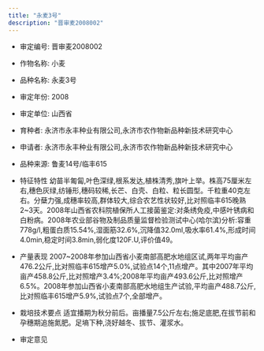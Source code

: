 ```yaml
---
title: "永麦3号"
description: "晋审麦2008002"
---
```

* 审定编号:  晋审麦2008002

*  作物名称:  小麦

*  品种名称:  永麦3号

*  审定年份:  2008

*  审定单位:  山西省

* 育种者:  永济市永丰种业有限公司,永济市农作物新品种新技术研究中心

*  申请者:  永济市永丰种业有限公司,永济市农作物新品种新技术研究中心

*  品种来源:  鲁麦14号/临丰615

*  特征特性
幼苗半匍匐,叶色深绿,根系发达,植株清秀,旗叶上举。株高75厘米左右,穗色灰绿,纺锤形,穗码较稀,长芒、白壳、白粒、粒长圆型。千粒重40克左右。分蘖力强,成穗率较高,群体较大,综合农艺性状较好,比对照临丰615晚熟2~3天。2008年山西省农科院植保所人工接菌鉴定:对条绣免疫,中感叶锈病和白粉病。2008年农业部谷物及制品质量监督检验测试中心(哈尔滨)分析:容重778g/l,粗蛋白质15.54%,湿面筋32.6%,沉降值32.0ml,吸水率61.4%,形成时间4.0min,稳定时间3.8min,弱化度120F.U,评价值49。

*  产量表现
2007~2008年参加山西省小麦南部高肥水地组区试,两年平均亩产476.2公斤,比对照临丰615增产5.0%,试验点14个,11点增产。其中2007年平均亩产458.8公斤,比对照增产3.4%;2008年平均亩产493.6公斤,比对照增产6.5%。2008年参加山西省小麦南部高肥水地组生产试验,平均亩产488.7公斤,比对照临丰615增产5.9%,试验点7个,全部增产。

*  栽培技术要点
适宜播期为秋分前后。亩播量7.5公斤左右;施足底肥,在拔节前和孕穗期追施氮肥。足墒下种,浇好越冬、拔节、灌浆水。

*  审定意见

